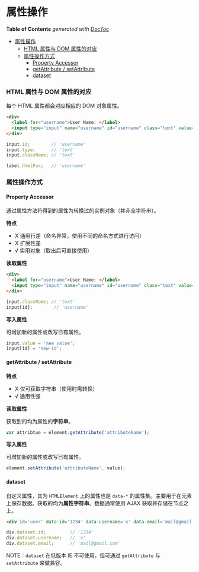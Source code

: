 # 属性操作

<!-- START doctoc generated TOC please keep comment here to allow auto update -->
<!-- DON'T EDIT THIS SECTION, INSTEAD RE-RUN doctoc TO UPDATE -->
**Table of Contents**  *generated with [DocToc](https://github.com/thlorenz/doctoc)*
- [属性操作](#%E5%B1%9E%E6%80%A7%E6%93%8D%E4%BD%9C)
  - [HTML 属性与 DOM 属性的对应](#html-%E5%B1%9E%E6%80%A7%E4%B8%8E-dom-%E5%B1%9E%E6%80%A7%E7%9A%84%E5%AF%B9%E5%BA%94)
  - [属性操作方式](#%E5%B1%9E%E6%80%A7%E6%93%8D%E4%BD%9C%E6%96%B9%E5%BC%8F)
    - [Property Accessor](#property-accessor)
    - [getAttribute / setAttribute](#getattribute--setattribute)
    - [dataset](#dataset)
<!-- END doctoc generated TOC please keep comment here to allow auto update -->

### HTML 属性与 DOM 属性的对应

每个 HTML 属性都会对应相应的 DOM 对象属性。

```html
<div>
  <label for="username">User Name: </label>
  <input type="input" name="username" id="username" class="text" value="">
</div>
```

```javascript
input.id;        // 'username'
input.type;      // 'text'
input.className; // 'text'

label.htmlFor;   // 'username'
```

### 属性操作方式

#### Property Accessor

通过属性方法符得到的属性为转换过的实例对象（并非全字符串）。

**特点**

- X 通用行差（命名异常，使用不同的命名方式进行访问）
- X 扩展性差
- √ 实用对象（取出后可直接使用）

**读取属性**

```html
<div>
  <label for="username">User Name: </label>
  <input type="input" name="username" id="username" class="text" value="">
</div>
```

```javascript
input.className; // 'text'
input[id];        // 'username'
```

**写入属性**

可增加新的属性或改写已有属性。

```javascript
input.value = 'new value';
input[id] = 'new-id';
```

#### getAttribute / setAttribute

**特点**

- X 仅可获取字符串（使用时需转换）
- √ 通用性强

**读取属性**

获取到的均为属性的**字符串**。

```javascript
var attribtue = element.getAttribute('attributeName');
```

**写入属性**

可增加新的属性或改写已有属性。

```javascript
element.setAttribute('attributeName', value);
```

#### dataset

自定义属性，其为 `HTMLElement` 上的属性也是 `data-*` 的属性集。主要用于在元素上保存数据。获取的均为**属性字符串**。数据通常使用 AJAX 获取并存储在节点之上。

```html
<div id='user' data-id='1234' data-username='x' data-email='mail@gmail.com'></div>
```

```javascript
div.dataset.id;         // '1234'
div.dataset.username;   // 'x'
div.dataset.email;      // 'mail@gmail.com'
```

NOTE：`dataset` 在低版本 IE 不可使用，但可通过 `getAttribute` 与 `setAttribute` 来做兼容。
